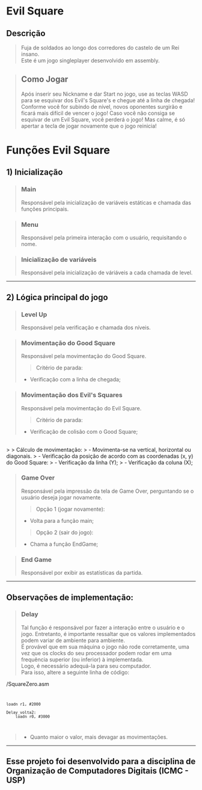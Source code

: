 
# **Evil Square**
## **Descrição**
> Fuja de soldados ao longo dos corredores do castelo de um Rei insano. <br> Este é um jogo singleplayer desenvolvido em assembly.
> <br>


> ## **Como Jogar**
> Após inserir seu Nickname e dar Start no jogo, use as teclas WASD para se esquivar dos Evil's Square's e chegue até a linha de chegada! Conforme você for subindo de nível, novos oponentes surgirão e ficará mais difícil de vencer o jogo! Caso você não consiga se esquivar de um Evil Square, você perderá o jogo! Mas calme, é só apertar a tecla de jogar novamente que o jogo reinicia! <br>

# **Funções Evil Square**
## 1) **Inicialização**

> ### **Main** <br> 
> Responsável pela inicialização de variáveis estáticas e chamada das funções principais. 

> ### **Menu** <br>
> Responsável pela primeira interação com o usuário, requisitando o nome.

> ### **Inicialização de variáveis** <br>
> Responsável pela inicialização de váriáveis a cada chamada de level.

---

## 2) **Lógica principal do jogo**
> ### **Level Up** <br> 
> Responsável pela verificação e chamada dos níveis.

> ### **Movimentação do Good Square** <br> 
> Responsável pela movimentação do Good Square. <br> 
> > Critério de parada:
> - Verificação com a linha de chegada;

> ### **Movimentação dos Evil's Squares** <br> 
> Responsável pela movimentação do Evil Square. <br> 
> > Critério de parada:
> - Verificação de colisão com o Good Square;
<br>
> > Cálculo de movimentação:
> - Movimenta-se na vertical, horizontal ou diagonais.
> - Verificação da posição de acordo com as coordenadas (x, y) do Good Square:
>   - Verificação da linha (Y);
>   - Verificação da coluna (X);

> ### **Game Over** <br> 
> Responsável pela impressão da tela de Game Over, perguntando se o usuário deseja jogar novamente.<br> 
> > Opção 1 (jogar novamente):
> - Volta para a função main;
> > Opção 2 (sair do jogo):
> - Chama a função EndGame;

> ### **End Game** <br> 
> Responsável por exibir as estatísticas da partida.<br> 

---

## **Observações de implementação:**

> ### **Delay** <br> 
> Tal função é responsável por fazer a interação entre o usuário e o jogo. Entretanto, é importante ressaltar que os valores implementados podem variar de ambiente para ambiente.  
> É provável que em sua máquina o jogo não rode corretamente, uma vez que os clocks do seu processador podem rodar em uma frequência superior (ou inferior)  à implementada. <br>
> Logo, é necessário adequá-la para seu computador. <br>
> Para isso, altere a seguinte linha de código:

/SquareZero.asm
<code>

    loadn r1, #2000
	
    Delay_volta2:
	    loadn r0, #3000
</code>

> - Quanto maior o valor, mais devagar as movimentações.

---
## **Esse projeto foi desenvolvido para a disciplina de Organização de Computadores Digitais (ICMC - USP)**
